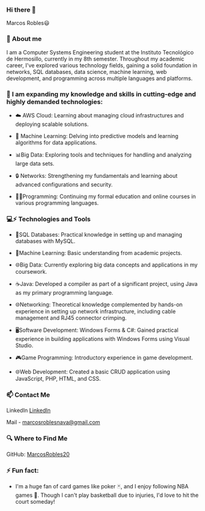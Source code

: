 ### Hi there 👋

Marcos Robles😃

 ### 🧐 About me 

I am a Computer Systems Engineering student at the Instituto Tecnológico de Hermosillo, currently in my 8th semester. Throughout my academic career, I've explored various technology fields, gaining a solid foundation in networks, SQL databases, data science, machine learning, web development, and programming across multiple languages and platforms.


 ### 🌱 I am expanding my knowledge and skills in cutting-edge and highly demanded technologies:


- ☁️ AWS Cloud: Learning about managing cloud infrastructures and deploying scalable solutions.
    
- 🤖 Machine Learning: Delving into predictive models and learning algorithms for data applications.
    
- 📊Big Data: Exploring tools and techniques for handling and analyzing large data sets.
    
- 🔒 Networks: Strengthening my fundamentals and learning about advanced configurations and security.
    
- 👨‍💻Programming: Continuing my formal education and online courses in various programming languages.



 ### 💻⚡ Technologies and Tools

  - 💾SQL Databases: Practical knowledge in setting up and managing databases with MySQL.
      
  - 🤖Machine Learning: Basic understanding from academic projects.
      
  - 🌐Big Data: Currently exploring big data concepts and applications in my coursework.
      
  - ☕Java: Developed a compiler as part of a significant project, using Java as my primary programming language.
       
  - 🌐Networking: Theoretical knowledge complemented by hands-on experience in setting up network infrastructure,   including cable management and RJ45 connector crimping.
      
  - 🖥️Software Development:
  Windows Forms & C#: Gained practical experience in building applications with Windows Forms using Visual        Studio.
      
  - 🎮Game Programming: Introductory experience in game development.
      
  - 🌐Web Development: Created a basic CRUD application using JavaScript, PHP, HTML, and CSS.



 ### 📫 Contact Me

LinkedIn [LinkedIn](https://www.linkedin.com/in/marcos-robles-nava-605868304/)

Mail - marcosroblesnava@gmail.com


 ### 🔍 Where to Find Me

GitHub: [MarcosRobles20](https://github.com/MarcosRobles20/MarcosRobles20)

 ### ⚡ Fun fact:
- I'm a huge fan of card games like poker 🃏, and I enjoy following NBA games 🏀. Though I can't play basketball due to injuries, I'd love to hit the court someday!



